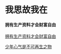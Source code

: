 # 我思故我在





#### 拥有生产资料才会财富自由

 

[拥有生产资料才会财富自由](https://github.com/ambitiouschild/Cogito-ergo-sum/blob/main/%E6%8B%A5%E6%9C%89%E7%94%9F%E4%BA%A7%E8%B5%84%E6%96%99%E6%89%8D%E4%BC%9A%E8%B4%A2%E5%AF%8C%E8%87%AA%E7%94%B1/%E6%8B%A5%E6%9C%89%E7%94%9F%E4%BA%A7%E8%B5%84%E6%96%99%E6%89%8D%E4%BC%9A%E8%B4%A2%E5%AF%8C%E8%87%AA%E7%94%B1.md)



[少年心气是不可再生之物](https://github.com/ambitiouschild/Cogito-ergo-sum/blob/main/%E6%8B%A5%E6%9C%89%E7%94%9F%E4%BA%A7%E8%B5%84%E6%96%99%E6%89%8D%E4%BC%9A%E8%B4%A2%E5%AF%8C%E8%87%AA%E7%94%B1/%E5%B0%91%E5%B9%B4%E5%BF%83%E6%B0%94%E6%98%AF%E4%B8%8D%E5%8F%AF%E5%86%8D%E7%94%9F%E4%B9%8B%E7%89%A9.md)


